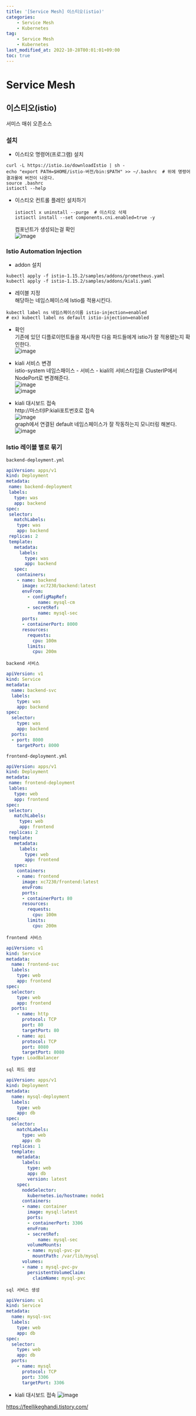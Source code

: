 ```yaml
---
title: '[Service Mesh] 이스티오(istio)'
categories:
    - Service Mesh
    - Kubernetes
tag:
    - Service Mesh
    - Kubernetes
last_modified_at: 2022-10-28T00:01:01+09:00
toc: true
---
```


# Service Mesh
## 이스티오(istio)
서미스 매쉬 오픈소스<br/>
### 설치
- 이스티오 명령어(프로그램) 설치
```shell
curl -L https://istio.io/downloadIstio | sh -
echo "export PATH=$HOME/istio-버전/bin:$PATH" >> ~/.bashrc  # 위에 명령어 결과물에 버전이 나온다.
source .bashrc
istioctl --help
```

- 이스티오 컨트롤 플레인 설치하기
    ```shell
    istioctl x uninstall --purge  # 이스티오 삭제
    istioctl install --set components.cni.enabled=true -y
    ```
    컴포넌트가 생성되는걸 확인<br/>
    ![image](/assets/img/image/service_mesh/1.png)<br/>

### Istio Automation Injection
- addon 설치<br/>
```shell
kubectl apply -f istio-1.15.2/samples/addons/prometheus.yaml
kubectl apply -f istio-1.15.2/samples/addons/kiali.yaml
```

- 레이블 지정<br/>
해당하는 네임스페이스에 Istio를 적용시킨다.<br/>
```shell
kubectl label ns 네임스페이스이름 istio-injection=enabled
# ex) kubectl label ns default istio-injection=enabled
```
- 확인<br/>
기존에 있던 디플로이먼트들을 재시작한 다음 파드들에게 istio가 잘 적용됐는지 확인한다.<br/>
![image](/assets/img/image/service_mesh/2.png)<br/>

- kiali 서비스 변경<br/>
istio-system 네임스패이스 - 서비스 - kiali의 서비스타입을 ClusterIP에서 NodePort로 변경해준다.<br/>
![image](/assets/img/image/service_mesh/3.png)<br/>
![image](/assets/img/image/service_mesh/4.png)<br/>

- kiali 대시보드 접속<br/>
http://마스터IP:kiali포트번호로 접속<br/>
![image](/assets/img/image/service_mesh/5.png)<br/>
graph에서 연결된 default 네임스페이스가 잘 작동하는지 모니터링 해본다.<br/>
![image](/assets/img/image/service_mesh/6.png)<br/>


### Istio 레이블 별로 묶기
`backend-deployment.yml`
```yaml
apiVersion: apps/v1
kind: Deployment
metadata:
 name: backend-deployment
 labels:
   type: was
   app: backend
spec:
 selector:
   matchLabels:
    type: was
    app: backend
 replicas: 2
 template:
   metadata:
     labels:
       type: was
       app: backend
   spec:
    containers:
    - name: backend
      image: xc7230/backend:latest
      envFrom:
        - configMapRef:
            name: mysql-cm
        - secretRef:
            name: mysql-sec
      ports:
      - containerPort: 8000
      resources:
        requests:
          cpu: 100m
        limits:
          cpu: 200m
```

`backend 서비스`
```yaml
apiVersion: v1
kind: Service
metadata:
  name: backend-svc
  labels:
    type: was
    app: backend  
spec:
  selector:
    type: was
    app: backend
  ports:
  - port: 8000
    targetPort: 8000
```
`frontend-deployment.yml`
```yaml
apiVersion: apps/v1
kind: Deployment
metadata:
 name: frontend-deployment
 lables:
   type: web
   app: frontend
spec:
 selector:
   matchLabels:
     type: web
     app: frontend
 replicas: 2
 template:
   metadata:
     labels:
       type: web
       app: frontend
   spec:
    containers:
    - name: frontend
      image: xc7230/frontend:latest
      envFrom:
      ports:
      - containerPort: 80
      resources:
        requests:
          cpu: 100m
        limits:
          cpu: 200m
```
`frontend 서비스`
```yaml
apiVersion: v1
kind: Service
metadata:
  name: frontend-svc
  labels:
    type: web
    app: frontend
spec:
  selector:
    type: web
    app: frontend
  ports:
    - name: http
      protocol: TCP
      port: 80
      targetPort: 80
    - name: api
      protocol: TCP
      port: 8080
      targetPort: 8080
  type: LoadBalancer
```
`sql 파드 생성`
```yaml
apiVersion: apps/v1
kind: Deployment
metadata:
  name: mysql-deployment
  labels:
    type: web
    app: db
spec:
  selector:
    matchLabels:
      type: web
      app: db
  replicas: 1
  template:
    metadata:
      labels:
        type: web
        app: db
        version: latest
    spec:
      nodeSelector:
        kubernetes.io/hostname: node1
      containers:
      - name: container
        image: mysql:latest
        ports:
        - containerPort: 3306
        envFrom:
        - secretRef:
            name: mysql-sec
        volumeMounts:
        - name: mysql-pvc-pv
          mountPath: /var/lib/mysql
      volumes:
      - name : mysql-pvc-pv
        persistentVolumeClaim:
          claimName: mysql-pvc
```

`sql 서비스 생성`

```yaml
apiVersion: v1
kind: Service
metadata:
  name: mysql-svc
  labels:
    type: web
    app: db
spec:
  selector:
    type: web
    app: db
  ports:
    - name: mysql
      protocol: TCP
      port: 3306
      targetPort: 3306
```


- kiali 대시보드 접속
![image](/assets/img/image/service_mesh/7.png)<br/>

https://feellikeghandi.tistory.com/